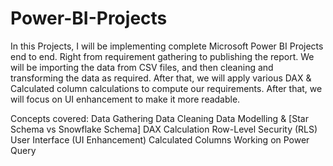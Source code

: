 # Power-BI-Projects
In this Projects, I will be implementing complete Microsoft Power BI Projects end to end. Right from requirement gathering to publishing the report. We will be importing the data from CSV files, and then cleaning and transforming the data as required. After that, we will apply various DAX & Calculated column calculations to compute our requirements. After that, we will focus on UI enhancement to make it more readable.


Concepts covered:
Data Gathering
Data Cleaning
Data Modelling & [Star Schema vs Snowflake Schema]
DAX Calculation
Row-Level Security (RLS)
User Interface (UI Enhancement)
Calculated Columns
Working on Power Query

